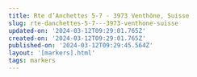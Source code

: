 ```yaml
---
title: Rte d’Anchettes 5-7 - 3973 Venthône, Suisse
slug: rte-danchettes-5-7---3973-venthone-suisse
updated-on: '2024-03-12T09:29:01.765Z'
created-on: '2024-03-12T09:29:01.765Z'
published-on: '2024-03-12T09:29:45.564Z'
layout: '[markers].html'
tags: markers
---
```




